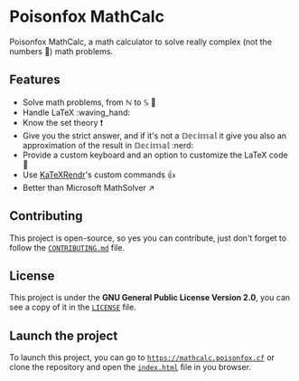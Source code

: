 # Poisonfox MathCalc
Poisonfox MathCalc, a math calculator to solve really complex (not the numbers :rofl:) math problems.

## Features
- Solve math problems, from &Nopf; to &Sopf; :1234:
- Handle LaTeX :waving_hand:
- Know the set theory :exclamation:
- Give you the strict answer, and if it's not a &Dopf;&eopf;&copf;&iopf;&mopf;&aopf;&lopf; it give you also an approximation of the result in &Dopf;&eopf;&copf;&iopf;&mopf;&aopf;&lopf; :nerd:
- Provide a custom keyboard and an option to customize the LaTeX code :jigsaw:
- Use [KaTeXRendr](https://katexrendr.poisonfox.cf)'s custom commands :thumbsup:
- Better than Microsoft MathSolver :arrow_upper_right:

## Contributing
This project is open-source, so yes you can contribute, just don't forget to follow the [`CONTRIBUTING.md`](https://github.com/foxypiratecove37350/poisonfox-math-calc/blob/main/CONTRIBUTING.md) file.

## License
This project is under the **GNU General Public License Version 2.0**, you can see a copy of it in the [`LICENSE`](https://github.com/foxypiratecove37350/poisonfox-math-calc/blob/main/LICENSE) file.

## Launch the project
To launch this project, you can go to [`https://mathcalc.poisonfox.cf`](https://mathcalc.poisonfox.cf) or clone the repository and open the [`index.html`](https://github.com/foxypiratecove37350/poisonfox-math-calc/blob/main/index.html) file in you browser.